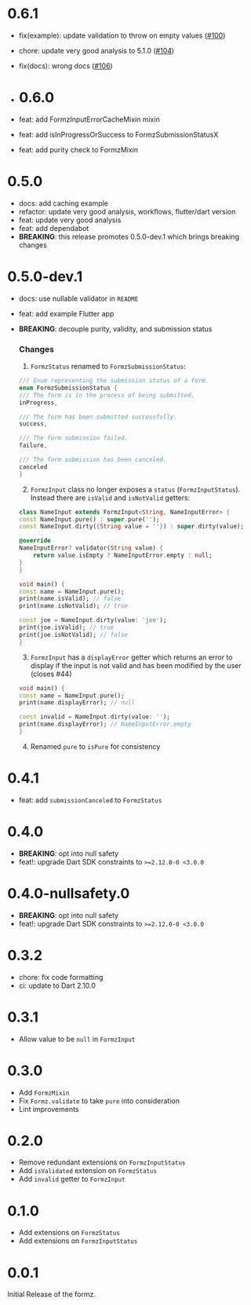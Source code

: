 # 0.6.1

- fix(example): update validation to throw on empty values ([#100](https://github.com/VeryGoodOpenSource/formz/pull/100))
- chore: update very good analysis to 5.1.0 ([#104](https://github.com/VeryGoodOpenSource/formz/pull/104))
- fix(docs): wrong docs ([#106](https://github.com/VeryGoodOpenSource/formz/pull/106))

- # 0.6.0

- feat: add FormzInputErrorCacheMixin mixin
- feat: add isInProgressOrSuccess to FormzSubmissionStatusX
- feat: add purity check to FormzMixin

# 0.5.0

- docs: add caching example
- refactor: update very good analysis, workflows, flutter/dart version
- feat: update very good analysis
- feat: add dependabot
- **BREAKING**: this release promotes 0.5.0-dev.1 which brings breaking changes

# 0.5.0-dev.1

- docs: use nullable validator in `README`
- feat: add example Flutter app
- **BREAKING**: decouple purity, validity, and submission status

  ### Changes

  1. `FormzStatus` renamed to `FormzSubmissionStatus`:

  ```dart
  /// Enum representing the submission status of a form.
  enum FormzSubmissionStatus {
  /// The form is in the process of being submitted.
  inProgress,

  /// The form has been submitted successfully.
  success,

  /// The form submission failed.
  failure,

  /// The form submission has been canceled.
  canceled
  }
  ```

  2. `FormzInput` class no longer exposes a `status` (`FormzInputStatus`). Instead there are `isValid` and `isNotValid` getters:

  ```dart
  class NameInput extends FormzInput<String, NameInputError> {
  const NameInput.pure() : super.pure('');
  const NameInput.dirty({String value = ''}) : super.dirty(value);

  @override
  NameInputError? validator(String value) {
      return value.isEmpty ? NameInputError.empty : null;
  }
  }

  void main() {
  const name = NameInput.pure();
  print(name.isValid); // false
  print(name.isNotValid); // true

  const joe = NameInput.dirty(value: 'joe');
  print(joe.isValid); // true
  print(joe.isNotValid); // false
  }
  ```

  3. `FormzInput` has a `displayError` getter which returns an error to display if the input is not valid and has been modified by the user (closes #44)

  ```dart
  void main() {
  const name = NameInput.pure();
  print(name.displayError); // null

  const invalid = NameInput.dirty(value: '');
  print(name.displayError); // NameInputError.empty
  }
  ```

  4. Renamed `pure` to `isPure` for consistency

# 0.4.1

- feat: add `submissionCanceled` to `FormzStatus`

# 0.4.0

- **BREAKING**: opt into null safety
- feat!: upgrade Dart SDK constraints to `>=2.12.0-0 <3.0.0`

# 0.4.0-nullsafety.0

- **BREAKING**: opt into null safety
- feat!: upgrade Dart SDK constraints to `>=2.12.0-0 <3.0.0`

# 0.3.2

- chore: fix code formatting
- ci: update to Dart 2.10.0

# 0.3.1

- Allow value to be `null` in `FormzInput`

# 0.3.0

- Add `FormzMixin`
- Fix `Formz.validate` to take `pure` into consideration
- Lint improvements

# 0.2.0

- Remove redundant extensions on `FormzInputStatus`
- Add `isValidated` extension on `FormzStatus`
- Add `invalid` getter to `FormzInput`

# 0.1.0

- Add extensions on `FormzStatus`
- Add extensions on `FormzInputStatus`

# 0.0.1

Initial Release of the formz.
